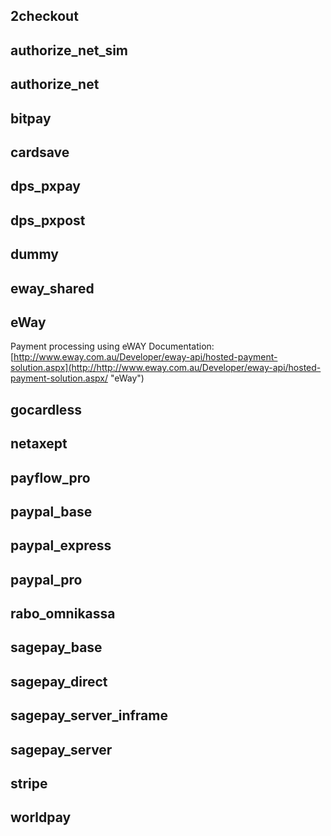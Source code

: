 ## 2checkout

## authorize_net_sim

## authorize_net

## bitpay

## cardsave

## dps_pxpay

## dps_pxpost

## dummy

## eway_shared

## eWay

Payment processing using eWAY
Documentation: [http://www.eway.com.au/Developer/eway-api/hosted-payment-solution.aspx](http://http://www.eway.com.au/Developer/eway-api/hosted-payment-solution.aspx/ "eWay") 

## gocardless

## netaxept

## payflow_pro

## paypal_base

## paypal_express

## paypal_pro

## rabo_omnikassa

## sagepay_base

## sagepay_direct

## sagepay_server_inframe

## sagepay_server

## stripe

## worldpay
